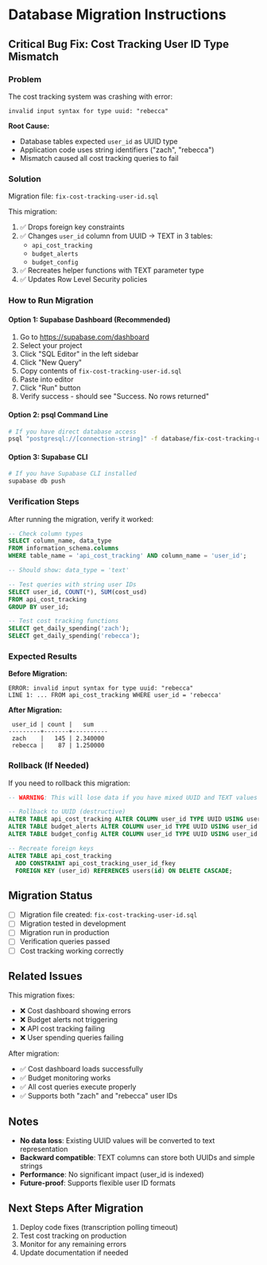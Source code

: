 # Database Migration Instructions

## Critical Bug Fix: Cost Tracking User ID Type Mismatch

### Problem
The cost tracking system was crashing with error:
```
invalid input syntax for type uuid: "rebecca"
```

**Root Cause:**
- Database tables expected `user_id` as UUID type
- Application code uses string identifiers ("zach", "rebecca")
- Mismatch caused all cost tracking queries to fail

### Solution
Migration file: `fix-cost-tracking-user-id.sql`

This migration:
1. ✅ Drops foreign key constraints
2. ✅ Changes `user_id` column from UUID → TEXT in 3 tables:
   - `api_cost_tracking`
   - `budget_alerts`
   - `budget_config`
3. ✅ Recreates helper functions with TEXT parameter type
4. ✅ Updates Row Level Security policies

### How to Run Migration

#### Option 1: Supabase Dashboard (Recommended)
1. Go to https://supabase.com/dashboard
2. Select your project
3. Click "SQL Editor" in the left sidebar
4. Click "New Query"
5. Copy contents of `fix-cost-tracking-user-id.sql`
6. Paste into editor
7. Click "Run" button
8. Verify success - should see "Success. No rows returned"

#### Option 2: psql Command Line
```bash
# If you have direct database access
psql "postgresql://[connection-string]" -f database/fix-cost-tracking-user-id.sql
```

#### Option 3: Supabase CLI
```bash
# If you have Supabase CLI installed
supabase db push
```

### Verification Steps

After running the migration, verify it worked:

```sql
-- Check column types
SELECT column_name, data_type
FROM information_schema.columns
WHERE table_name = 'api_cost_tracking' AND column_name = 'user_id';

-- Should show: data_type = 'text'

-- Test queries with string user IDs
SELECT user_id, COUNT(*), SUM(cost_usd)
FROM api_cost_tracking
GROUP BY user_id;

-- Test cost tracking functions
SELECT get_daily_spending('zach');
SELECT get_daily_spending('rebecca');
```

### Expected Results

**Before Migration:**
```
ERROR: invalid input syntax for type uuid: "rebecca"
LINE 1: ... FROM api_cost_tracking WHERE user_id = 'rebecca'
```

**After Migration:**
```
 user_id | count |   sum
---------+-------+----------
 zach    |   145 | 2.340000
 rebecca |    87 | 1.250000
```

### Rollback (If Needed)

If you need to rollback this migration:

```sql
-- WARNING: This will lose data if you have mixed UUID and TEXT values

-- Rollback to UUID (destructive)
ALTER TABLE api_cost_tracking ALTER COLUMN user_id TYPE UUID USING user_id::UUID;
ALTER TABLE budget_alerts ALTER COLUMN user_id TYPE UUID USING user_id::UUID;
ALTER TABLE budget_config ALTER COLUMN user_id TYPE UUID USING user_id::UUID;

-- Recreate foreign keys
ALTER TABLE api_cost_tracking
  ADD CONSTRAINT api_cost_tracking_user_id_fkey
  FOREIGN KEY (user_id) REFERENCES users(id) ON DELETE CASCADE;
```

## Migration Status

- [ ] Migration file created: `fix-cost-tracking-user-id.sql`
- [ ] Migration tested in development
- [ ] Migration run in production
- [ ] Verification queries passed
- [ ] Cost tracking working correctly

## Related Issues

This migration fixes:
- ❌ Cost dashboard showing errors
- ❌ Budget alerts not triggering
- ❌ API cost tracking failing
- ❌ User spending queries failing

After migration:
- ✅ Cost dashboard loads successfully
- ✅ Budget monitoring works
- ✅ All cost queries execute properly
- ✅ Supports both "zach" and "rebecca" user IDs

## Notes

- **No data loss**: Existing UUID values will be converted to text representation
- **Backward compatible**: TEXT columns can store both UUIDs and simple strings
- **Performance**: No significant impact (user_id is indexed)
- **Future-proof**: Supports flexible user ID formats

## Next Steps After Migration

1. Deploy code fixes (transcription polling timeout)
2. Test cost tracking on production
3. Monitor for any remaining errors
4. Update documentation if needed
